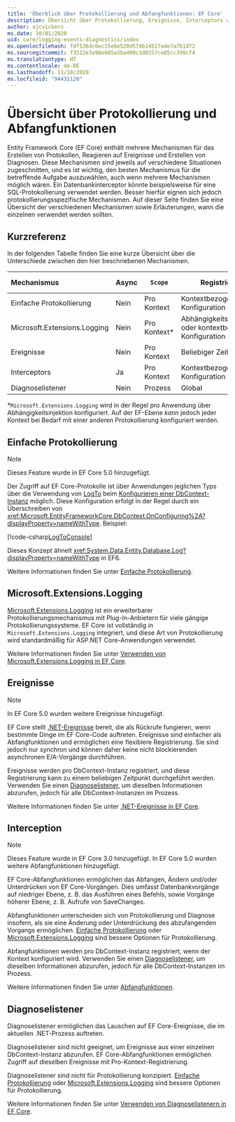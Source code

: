 ```yaml
---
title: 'Überblick über Protokollierung und Abfangfunktionen: EF Core'
description: Übersicht über Protokollierung, Ereignisse, Interceptors und Diagnosefunktionen für EF Core
author: ajcvickers
ms.date: 10/01/2020
uid: core/logging-events-diagnostics/index
ms.openlocfilehash: fdf536dc6ec15e6e520d574b14527a4e7a7b1d72
ms.sourcegitcommit: f3512e3a98e685a3ba409c1d0157ce85cc390cf4
ms.translationtype: HT
ms.contentlocale: de-DE
ms.lasthandoff: 11/10/2020
ms.locfileid: "94431120"
---
```

# <a name="overview-of-logging-and-interception"></a>Übersicht über Protokollierung und Abfangfunktionen

Entity Framework Core (EF Core) enthält mehrere Mechanismen für das Erstellen von Protokollen, Reagieren auf Ereignisse und Erstellen von Diagnosen. Diese Mechanismen sind jeweils auf verschiedene Situationen zugeschnitten, und es ist wichtig, den besten Mechanismus für die betreffende Aufgabe auszuwählen, auch wenn mehrere Mechanismen möglich wären. Ein Datenbankinterceptor könnte beispielsweise für eine SQL-Protokollierung verwendet werden. Besser hierfür eignen sich jedoch protokollierungsspezifische Mechanismen. Auf dieser Seite finden Sie eine Übersicht der verschiedenen Mechanismen sowie Erläuterungen, wann die einzelnen verwendet werden sollten.

## <a name="quick-reference"></a>Kurzreferenz

In der folgenden Tabelle finden Sie eine kurze Übersicht über die Unterschiede zwischen den hier beschriebenen Mechanismen.

| Mechanismus |  Async | `Scope` | Registriert | Beabsichtigte Verwendung
|:----------|--------|-------|------------|-------------
| Einfache Protokollierung | Nein | Pro Kontext | Kontextbezogene Konfiguration | Protokollierung zur Entwicklungszeit
| Microsoft.Extensions.Logging | Nein | Pro Kontext* | Abhängigkeitsinjektion oder kontextbezogene Konfiguration | Produktionsprotokollierung
| Ereignisse | Nein | Pro Kontext | Beliebiger Zeitpunkt | Reagieren auf EF-Ereignisse
| Interceptors | Ja | Pro Kontext | Kontextbezogene Konfiguration | Manipulieren von EF-Vorgängen
| Diagnoselistener | Nein | Prozess | Global | Anwendungsdiagnose

*`Microsoft.Extensions.Logging` wird in der Regel pro Anwendung über Abhängigkeitsinjektion konfiguriert. Auf der EF-Ebene _kann_ jedoch jeder Kontext bei Bedarf mit einer anderen Protokollierung konfiguriert werden.

## <a name="simple-logging"></a>Einfache Protokollierung

> [!NOTE]
> Dieses Feature wurde in EF Core 5.0 hinzugefügt.

Der Zugriff auf EF Core-Protokolle ist über Anwendungen jeglichen Typs über die Verwendung von [LogTo](https://github.com/dotnet/efcore/blob/ec3df8fd7e4ea4ebeebfa747619cef37b23ab2c6/src/EFCore/DbContextOptionsBuilder.cs#L135) <!-- Issue #2748 <xref:Microsoft.EntityFrameworkCore.DbContextOptionsBuilder.LogTo%2A> --> beim [Konfigurieren einer DbContext-Instanz](xref:core/dbcontext-configuration/index) möglich. Diese Konfiguration erfolgt in der Regel durch ein Überschreiben von <xref:Microsoft.EntityFrameworkCore.DbContext.OnConfiguring%2A?displayProperty=nameWithType>. Beispiel:

<!--
    protected override void OnConfiguring(DbContextOptionsBuilder optionsBuilder)
        => optionsBuilder.LogTo(Console.WriteLine);
-->
[!code-csharp[LogToConsole](../../../samples/core/Miscellaneous/Logging/SimpleLogging/Program.cs?name=LogToConsole)]

Dieses Konzept ähnelt <xref:System.Data.Entity.Database.Log?displayProperty=nameWithType> in EF6.

Weitere Informationen finden Sie unter [Einfache Protokollierung](xref:core/logging-events-diagnostics/simple-logging).

## <a name="microsoftextensionslogging"></a>Microsoft.Extensions.Logging

[Microsoft.Extensions.Logging](/dotnet/core/extensions/logging) ist ein erweiterbarer Protokollierungsmechanismus mit Plug-In-Anbietern für viele gängige Protokollierungssysteme. EF Core ist vollständig in `Microsoft.Extensions.Logging` integriert, und diese Art von Protokollierung wird standardmäßig für ASP.NET Core-Anwendungen verwendet.

Weitere Informationen finden Sie unter [Verwenden von Microsoft.Extensions.Logging in EF Core](xref:core/logging-events-diagnostics/extensions-logging).

## <a name="events"></a>Ereignisse

> [!NOTE]
> In EF Core 5.0 wurden weitere Ereignisse hinzugefügt.

EF Core stellt [.NET-Ereignisse](/dotnet/standard/events/) bereit, die als Rückrufe fungieren, wenn bestimmte Dinge im EF Core-Code auftreten. Ereignisse sind einfacher als Abfangfunktionen und ermöglichen eine flexiblere Registrierung. Sie sind jedoch nur synchron und können daher keine nicht blockierenden asynchronen E/A-Vorgänge durchführen.

Ereignisse werden pro DbContext-Instanz registriert, und diese Registrierung kann zu einem beliebigen Zeitpunkt durchgeführt werden. Verwenden Sie einen [Diagnoselistener](xref:core/logging-events-diagnostics/diagnostic-listeners), um dieselben Informationen abzurufen, jedoch für alle DbContext-Instanzen im Prozess.

Weitere Informationen finden Sie unter [.NET-Ereignisse in EF Core](xref:core/logging-events-diagnostics/events).

## <a name="interception"></a>Interception

> [!NOTE]
> Dieses Feature wurde in EF Core 3.0 hinzugefügt. In EF Core 5.0 wurden weitere Abfangfunktionen hinzugefügt.

EF Core-Abfangfunktionen ermöglichen das Abfangen, Ändern und/oder Unterdrücken von EF Core-Vorgängen. Dies umfasst Datenbankvorgänge auf niedriger Ebene, z. B. das Ausführen eines Befehls, sowie Vorgänge höherer Ebene, z. B. Aufrufe von SaveChanges.

Abfangfunktionen unterscheiden sich von Protokollierung und Diagnose insofern, als sie eine Änderung oder Unterdrückung des abzufangenden Vorgangs ermöglichen. [Einfache Protokollierung](xref:core/logging-events-diagnostics/simple-logging) oder [Microsoft.Extensions.Logging](xref:core/logging-events-diagnostics/extensions-logging) sind bessere Optionen für Protokollierung.

Abfangfunktionen werden pro DbContext-Instanz registriert, wenn der Kontext konfiguriert wird. Verwenden Sie einen [Diagnoselistener](xref:core/logging-events-diagnostics/diagnostic-listeners), um dieselben Informationen abzurufen, jedoch für alle DbContext-Instanzen im Prozess.

Weitere Informationen finden Sie unter [Abfangfunktionen](xref:core/logging-events-diagnostics/interceptors).

## <a name="diagnostic-listeners"></a>Diagnoselistener

Diagnoselistener ermöglichen das Lauschen auf EF Core-Ereignisse, die im aktuellen .NET-Prozess auftreten.

Diagnoselistener sind nicht geeignet, um Ereignisse aus einer einzelnen DbContext-Instanz abzurufen. EF Core-Abfangfunktionen ermöglichen Zugriff auf dieselben Ereignisse mit Pro-Kontext-Registrierung.

Diagnoselistener sind nicht für Protokollierung konzipiert. [Einfache Protokollierung](xref:core/logging-events-diagnostics/simple-logging) oder [Microsoft.Extensions.Logging](xref:core/logging-events-diagnostics/extensions-logging) sind bessere Optionen für Protokollierung.

Weitere Informationen finden Sie unter [Verwenden von Diagnoselistenern in EF Core](xref:core/logging-events-diagnostics/diagnostic-listeners).
